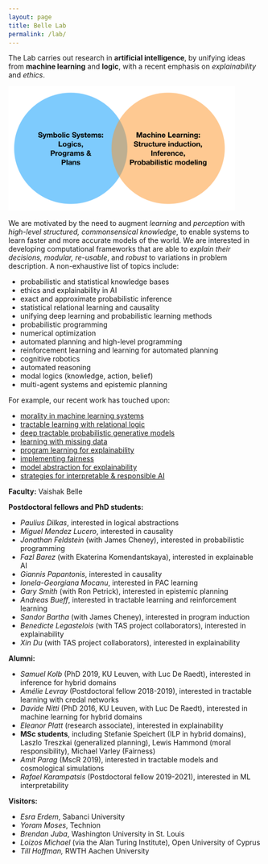 ```yaml
---
layout: page
title: Belle Lab
permalink: /lab/
---
```



The Lab carries out research in **artificial intelligence**, by unifying ideas from **machine learning** and **logic**, with a recent emphasis on *explainability* and *ethics*.

<img src="/uni.png" width="450"> 

We are motivated by the need to augment _learning_ and _perception_ with _high-level structured, commonsensical knowledge_, to enable systems to learn faster and more accurate models of the world. We are interested in developing computational frameworks that are able to _explain their decisions, modular, re-usable_, and _robust_ to variations in problem description. A non-exhaustive list of topics include:

*   probabilistic and statistical knowledge bases
*   ethics and explainability in AI 
*   exact and approximate probabilistic inference
*   statistical relational learning and causality
*   unifying deep learning and probabilistic learning methods
*   probabilistic programming
*   numerical optimization
*   automated planning and high-level programming
*   reinforcement learning and learning for automated planning
*   cognitive robotics
*   automated reasoning
*   modal logics (knowledge, action, belief)
*   multi-agent systems and epistemic planning

For example, our recent work has touched upon: 

*   [morality in machine learning systems](https://arxiv.org/pdf/1810.03736) 
*   [tractable learning with relational logic](/attachments/pacfol.pdf) 
*   [deep tractable probabilistic generative models](https://arxiv.org/pdf/1807.05464) 
*   [learning with missing data](https://arxiv.org/pdf/1901.05847)
*   [program learning for explainability](/attachments/ilp2019.pdf) 
*   [implementing fairness](https://arxiv.org/abs/1905.07026)
*   [model abstraction for explainability](https://arxiv.org/pdf/1810.02434) 
*   [strategies for interpretable & responsible AI](/attachments/biochem.pdf) 


**Faculty:** Vaishak Belle 

**Postdoctoral fellows and PhD students:**


*   _Paulius Dilkas_, interested in logical abstractions
*   _Miguel Mendez Lucero_, interested in causality
*   _Jonathan Feldstein_ (with James Cheney), interested in probabilistic programming
*   _Fazl Barez_ (with Ekaterina Komendantskaya), interested in explainable AI
*   _Giannis Papantonis_, interested in causality
*   _Ionela-Georgiana Mocanu_, interested in PAC learning
*   _Gary Smith_ (with Ron Petrick), interested in epistemic planning
*   _Andreas Bueff_, interested in tractable learning and reinforcement learning
*   _Sandor Bartha_ (with James Cheney), interested in program induction
*   _Benedicte Legastelois_ (with TAS project collaborators), interested in explainability 
*   _Xin Du_ (with TAS project collaborators), interested in explainability 


**Alumni:**

*   _Samuel Kolb_ (PhD 2019, KU Leuven, with Luc De Raedt), interested in inference for hybrid domains
*   _Amélie Levray_ (Postdoctoral fellow 2018-2019), interested in tractable learning with credal networks
*   _Davide Nitti_ (PhD 2016, KU Leuven, with Luc De Raedt), interested in machine learning for hybrid domains
*   _Eleanor Platt_ (research associate), interested in explainability 
*   **MSc students**, including Stefanie Speichert (ILP in hybrid domains), Laszlo Treszkai (generalized planning), Lewis Hammond (moral responsibility), Michael Varley (Fairness)
*   _Amit Parag_ (MscR 2019), interested in tractable models and cosmological simulations  
*   _Rafael Karampatsis_ (Postdoctoral fellow 2019-2021), interested in ML interpretability 

**Visitors:**

*   _Esra Erdem_, Sabanci University
*   _Yoram Moses_, Technion
*   _Brendan Juba_, Washington University in St. Louis
*   _Loizos Michael_ (via the Alan Turing Institute), Open University of Cyprus
*   _Till Hoffman,_ RWTH Aachen University
